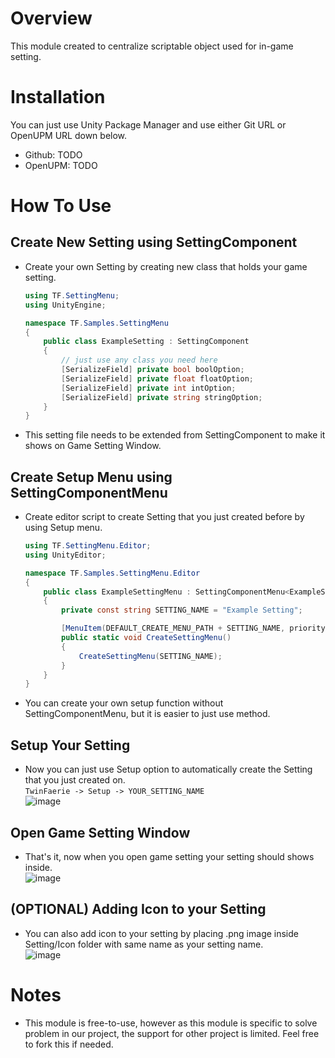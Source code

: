 # Overview
This module created to centralize scriptable object used for in-game setting.

# Installation
You can just use Unity Package Manager and use either Git URL or OpenUPM URL down below.  
- Github: TODO
- OpenUPM: TODO

# How To Use
## Create New Setting using SettingComponent
- Create your own Setting by creating new class that holds your game setting.  
  ```csharp
  using TF.SettingMenu;
  using UnityEngine;
  
  namespace TF.Samples.SettingMenu
  {
      public class ExampleSetting : SettingComponent
      {
          // just use any class you need here
          [SerializeField] private bool boolOption;
          [SerializeField] private float floatOption;
          [SerializeField] private int intOption;
          [SerializeField] private string stringOption;
      }
  }
  ```
- This setting file needs to be extended from SettingComponent to make it shows on Game Setting Window.  
  
## Create Setup Menu using SettingComponentMenu
- Create editor script to create Setting that you just created before by using Setup menu.  
  ```csharp
  using TF.SettingMenu.Editor;
  using UnityEditor;
  
  namespace TF.Samples.SettingMenu.Editor
  {
      public class ExampleSettingMenu : SettingComponentMenu<ExampleSetting>
      {
          private const string SETTING_NAME = "Example Setting";
  
          [MenuItem(DEFAULT_CREATE_MENU_PATH + SETTING_NAME, priority = 100)]
          public static void CreateSettingMenu()
          {
              CreateSettingMenu(SETTING_NAME);
          }
      }
  }
  ```
- You can create your own setup function without SettingComponentMenu, but it is easier to just use method.  

## Setup Your Setting
- Now you can just use Setup option to automatically create the Setting that you just created on.  
  ```TwinFaerie -> Setup -> YOUR_SETTING_NAME```  
  ![image](https://github.com/TwinFaerie/twinfaerie-settingmenu/assets/34561311/e2250594-c5e6-488d-8dfc-ef87f14395f4)

## Open Game Setting Window
- That's it, now when you open game setting your setting should shows inside.  
  ![image](https://github.com/TwinFaerie/twinfaerie-settingmenu/assets/34561311/933bce47-5ccf-4a2e-b348-eba18298438f)

## (OPTIONAL) Adding Icon to your Setting
- You can also add icon to your setting by placing .png image inside Setting/Icon folder with same name as your setting name.  
  ![image](https://github.com/TwinFaerie/twinfaerie-settingmenu/assets/34561311/8c2c5fbf-6e2c-4732-a491-9e5603c5c91f)

# Notes
- This module is free-to-use, however as this module is specific to solve problem in our project, the support for other project is limited. Feel free to fork this if needed.
